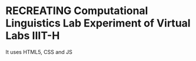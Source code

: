 # RECREATING Computational Linguistics Lab Experiment of Virtual Labs IIIT-H
It uses HTML5, CSS and JS
